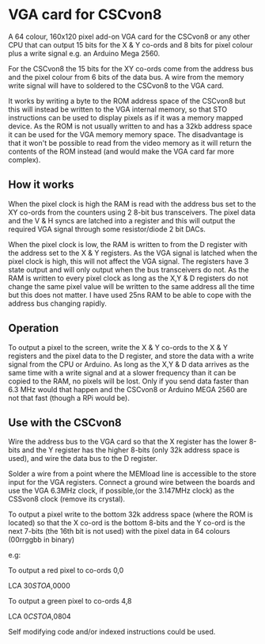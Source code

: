 # VGA card for CSCvon8

A 64 colour, 160x120 pixel add-on VGA card for the CSCvon8 or any other
CPU that can output 15 bits for the X & Y co-ords and 8 bits for pixel
colour plus a write signal e.g. an Arduino Mega 2560.

For the CSCvon8 the 15 bits for the XY co-ords come from the address bus
and the pixel colour from 6 bits of the data bus. A wire from the memory
write signal will have to soldered to the CSCvon8 to the VGA card.

It works by writing a byte to the ROM address space of the CSCvon8
but this will instead be written to the VGA internal memory, so that
STO instructions can be used to display pixels as if it was a memory
mapped device. As the ROM is not usually written to and has a 32kb
address space it can be used for the VGA memory memory space.
The disadvantage is that it won't be possible to read from the video
memory as it will return the contents of the ROM instead (and would
make the VGA card far more complex).

## How it works

When the pixel clock is high the RAM is read with the address bus set
to the XY co-ords from the counters using 2 8-bit bus transceivers.
The pixel data and the V & H syncs are latched into a register and
this will output the required VGA signal through some resistor/diode
2 bit DACs.

When the pixel clock is low, the RAM is written to from the D register
with the address set to the X & Y registers. As the VGA signal is
latched when the pixel clock is high, this will not affect the
VGA signal. The registers have 3 state output and will only output when
the bus transceivers do not. As the RAM is written to every pixel clock
as long as the X,Y & D registers do not change the same pixel value
will be written to the same address all the time but this does not
matter. I have used 25ns RAM to be able to cope with the address bus
changing rapidly.

## Operation

To output a pixel to the screen, write the X & Y co-ords to the X & Y
registers and the pixel data to the D register, and store the data
with a write signal from the CPU or Arduino. As long as the X,Y & D
data arrives as the same time with a write signal and at a slower
frequency than it can be copied to the RAM, no pixels will be lost.
Only if you send data faster than 6.3 MHz would that happen and
the CSCvon8 or Arduino MEGA 2560 are not that fast (though a RPi would
be).

## Use with the CSCvon8

Wire the address bus to the VGA card so that the X register has the
lower 8-bits and the Y register has the higher 8-bits (only 32k address
space is used), and wire the data bus to the D register.

Solder a wire from a point where the MEMload line is accessible to the
store input for the VGA registers. Connect a ground wire between the
boards and use the VGA 6.3MHz clock, if possible,(or the 3.147MHz clock)
as the CSSvon8 clock (remove its crystal).

To output a pixel write to the bottom 32k address space (where the ROM
is located) so that the X co-ord is the bottom 8-bits and the Y co-ord
is the next 7-bits (the 16th bit is not used) with the pixel data in
64 colours (00rrggbb in binary)

e.g:

To output a red pixel to co-ords 0,0

LCA $30
STO A,$0000

To output a green pixel to co-ords 4,8

LCA $0C
STO A,$0804

Self modifying code and/or indexed instructions could be used.
